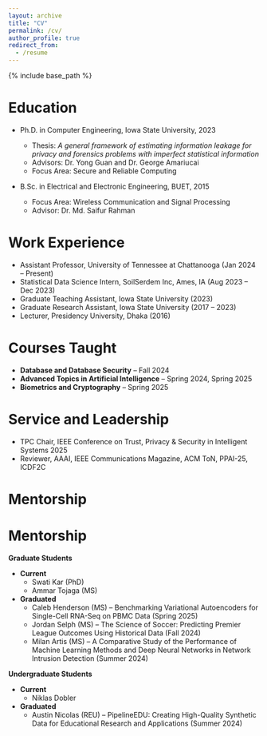 ```yaml
---
layout: archive
title: "CV"
permalink: /cv/
author_profile: true
redirect_from:
  - /resume
---
```


{% include base_path %}

Education
======
* Ph.D. in Computer Engineering, Iowa State University, 2023  
  * Thesis: *A general framework of estimating information leakage for privacy and forensics problems with imperfect statistical information*  
  * Advisors: Dr. Yong Guan and Dr. George Amariucai  
  * Focus Area: Secure and Reliable Computing  

* B.Sc. in Electrical and Electronic Engineering, BUET, 2015  
  * Focus Area: Wireless Communication and Signal Processing  
  * Advisor: Dr. Md. Saifur Rahman  

Work Experience
======
* Assistant Professor, University of Tennessee at Chattanooga (Jan 2024 – Present)  
* Statistical Data Science Intern, SoilSerdem Inc, Ames, IA (Aug 2023 – Dec 2023)  
* Graduate Teaching Assistant, Iowa State University (2023)  
* Graduate Research Assistant, Iowa State University (2017 – 2023)  
* Lecturer, Presidency University, Dhaka (2016)  

Courses Taught
======
* **Database and Database Security** – Fall 2024  
* **Advanced Topics in Artificial Intelligence** – Spring 2024, Spring 2025  
* **Biometrics and Cryptography** – Spring 2025  

Service and Leadership
======
* TPC Chair, IEEE Conference on Trust, Privacy & Security in Intelligent Systems 2025  
* Reviewer, AAAI, IEEE Communications Magazine, ACM ToN, PPAI-25, ICDF2C  

Mentorship
======
Mentorship
======
**Graduate Students**
* **Current**
  * Swati Kar (PhD) 
  * Ammar Tojaga (MS)
* **Graduated**
  * Caleb Henderson (MS) – Benchmarking Variational Autoencoders for Single-Cell RNA-Seq on PBMC Data (Spring 2025)
  * Jordan Selph (MS) – The Science of Soccer: Predicting Premier League Outcomes Using Historical Data (Fall 2024)
  * Milan Artis (MS) – A Comparative Study of the Performance of Machine Learning Methods and Deep Neural Networks in Network Intrusion Detection (Summer 2024)  

**Undergraduate Students**
* **Current**
  * Niklas Dobler  
* **Graduated**
  * Austin Nicolas (REU) – PipelineEDU: Creating High-Quality Synthetic Data for Educational Research and Applications (Summer 2024)
